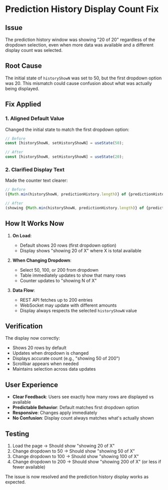 # Prediction History Display Count Fix

## Issue
The prediction history window was showing "20 of 20" regardless of the dropdown selection, even when more data was available and a different display count was selected.

## Root Cause
The initial state of `historyShowN` was set to 50, but the first dropdown option was 20. This mismatch could cause confusion about what was actually being displayed.

## Fix Applied

### 1. **Aligned Default Value**
Changed the initial state to match the first dropdown option:
```javascript
// Before
const [historyShowN, setHistoryShowN] = useState(50);

// After  
const [historyShowN, setHistoryShowN] = useState(20);
```

### 2. **Clarified Display Text**
Made the counter text clearer:
```javascript
// Before
({Math.min(historyShowN, predictionHistory.length)} of {predictionHistory.length})

// After
(showing {Math.min(historyShowN, predictionHistory.length)} of {predictionHistory.length})
```

## How It Works Now

1. **On Load**: 
   - Default shows 20 rows (first dropdown option)
   - Display shows "showing 20 of X" where X is total available

2. **When Changing Dropdown**:
   - Select 50, 100, or 200 from dropdown
   - Table immediately updates to show that many rows
   - Counter updates to "showing N of X"

3. **Data Flow**:
   - REST API fetches up to 200 entries
   - WebSocket may update with different amounts
   - Display always respects the selected `historyShowN` value

## Verification

The display now correctly:
- Shows 20 rows by default
- Updates when dropdown is changed  
- Displays accurate count (e.g., "showing 50 of 200")
- Scrollbar appears when needed
- Maintains selection across data updates

## User Experience

- **Clear Feedback**: Users see exactly how many rows are displayed vs available
- **Predictable Behavior**: Default matches first dropdown option
- **Responsive**: Changes apply immediately
- **No Confusion**: Display count always matches what's actually shown

## Testing

1. Load the page → Should show "showing 20 of X"
2. Change dropdown to 50 → Should show "showing 50 of X" 
3. Change dropdown to 100 → Should show "showing 100 of X"
4. Change dropdown to 200 → Should show "showing 200 of X" (or less if fewer available)

The issue is now resolved and the prediction history display works as expected.